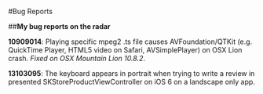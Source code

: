 #Bug Reports

##__My bug reports on the radar__

__10909014__: Playing specific mpeg2 .ts file causes AVFoundation/QTKit (e.g. QuickTime Player, HTML5 video on Safari, AVSimplePlayer) on OSX Lion crash. *Fixed on OSX Mountain Lion 10.8.2*.

__13103095__: The keyboard appears in portrait when trying to write a review in presented SKStoreProductViewController on iOS 6 on a landscape only app.
